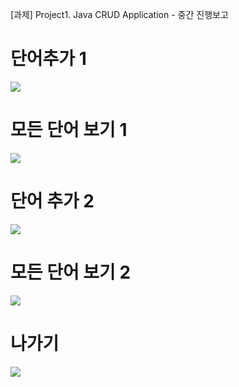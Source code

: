 [과제] Project1. Java CRUD Application - 중간 진행보고

# 단어추가 1
<img src="https://github.com/eunsaemsaem/PP_WordMaster/assets/142576710/d4eb30bc-7eb4-44fc-b6e4-1b33706ea733">

# 모든 단어 보기 1
<img src="https://github.com/eunsaemsaem/PP_WordMaster/assets/142576710/208d324c-a6e7-4d6f-a732-b87bf3a28114">

# 단어 추가 2
<img src="https://github.com/eunsaemsaem/PP_WordMaster/assets/142576710/1211f9d7-cc3b-407d-995d-60ccb63ad551">

# 모든 단어 보기 2
<img src="https://github.com/eunsaemsaem/PP_WordMaster/assets/142576710/d3361516-7037-403e-a846-fd463a7058d9">

# 나가기
<img src="https://github.com/eunsaemsaem/PP_WordMaster/assets/142576710/0276b7df-1f55-43e1-b546-b5b922066643">
